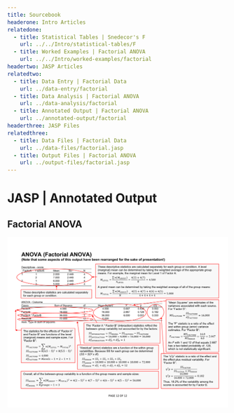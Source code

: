 ```yaml
---
title: Sourcebook
headerone: Intro Articles
relatedone:
  - title: Statistical Tables | Snedecor's F
    url: ../../Intro/statistical-tables/F
  - title: Worked Examples | Factorial ANOVA
    url: ../../Intro/worked-examples/factorial
headertwo: JASP Articles
relatedtwo:
  - title: Data Entry | Factorial Data
    url: ../data-entry/factorial
  - title: Data Analysis | Factorial ANOVA
    url: ../data-analysis/factorial
  - title: Annotated Output | Factorial ANOVA
    url: ../annotated-output/factorial
headerthree: JASP Files
relatedthree:
  - title: Data Files | Factorial Data
    url: ../data-files/factorial.jasp
  - title: Output Files | Factorial ANOVA
    url: ../output-files/factorial.jasp
---
```


# JASP | Annotated Output

## Factorial ANOVA

<p align="center"><kbd><img src="factorial.png"></kbd></p>
